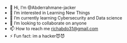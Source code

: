 - 👋 Hi, I’m @Abderrahmane-jacker
- 👀 I’m interested in Learning New Things
- 🌱 I’m currently learning Cybersecurity and Data science
- 💞️ I’m looking to collaborate on anyone
- 📫 How to reach me richabdo31@gmail.com
- ⚡ Fun fact: im a hacker😈😈

<!---
Abderrahmane-jacker/Abderrahmane-jacker is a ✨ special ✨ repository because its `README.md` (this file) appears on your GitHub profile.
You can click the Preview link to take a look at your changes.
--->
